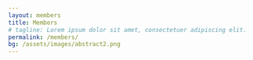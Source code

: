 ```yaml
---
layout: members
title: Members
# tagline: Lorem ipsum dolor sit amet, consectetuer adipiscing elit.
permalink: /members/
bg: /assets/images/abstract2.png
---
```

